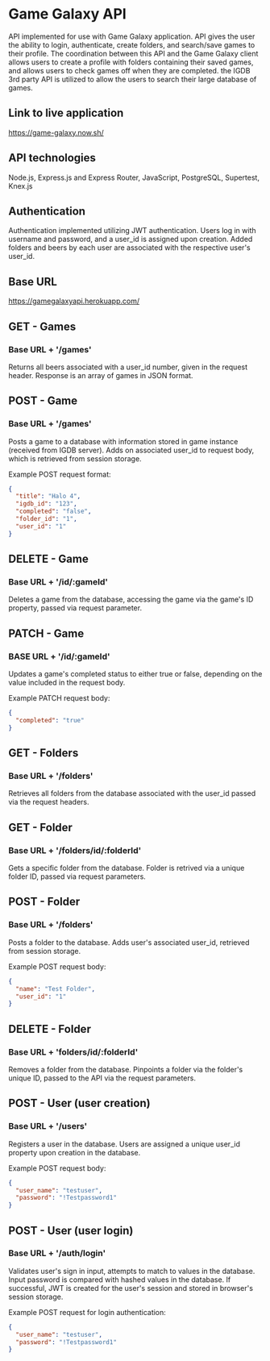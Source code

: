 # Game Galaxy API

API implemented for use with Game Galaxy application. API gives the user the ability to login, authenticate, create folders, and search/save games to their profile. The coordination between this API and the Game Galaxy client allows users to create a profile with folders containing their saved games, and allows users to check games off when they are completed. the IGDB 3rd party API is utilized to allow the users to search their large database of games.

## Link to live application

https://game-galaxy.now.sh/

## API technologies

Node.js, Express.js and Express Router, JavaScript, PostgreSQL, Supertest, Knex.js

## Authentication

Authentication implemented utilizing JWT authentication. Users log in with username and password, and a user_id is assigned upon creation. Added folders and beers by each user are associated with the respective user's user_id.

## Base URL

https://gamegalaxyapi.herokuapp.com/

## GET - Games 

### Base URL + '/games'

Returns all beers associated with a user_id number, given in the request header. Response is an array of games in JSON format.

## POST - Game

### Base URL + '/games'

Posts a game to a database with information stored in game instance (received from IGDB server). Adds on associated user_id to request body, which is retrieved from session storage.

Example POST request format:
```json
{
  "title": "Halo 4",
  "igdb_id": "123",
  "completed": "false",
  "folder_id": "1",
  "user_id": "1"
}
```

## DELETE - Game

### Base URL + '/id/:gameId'

Deletes a game from the database, accessing the game via the game's ID property, passed via request parameter.

## PATCH - Game

### BASE URL + '/id/:gameId'

Updates a game's completed status to either true or false, depending on the value included in the request body. 

Example PATCH request body:
```json
{
  "completed": "true"
}
```

## GET - Folders

### Base URL + '/folders'

Retrieves all folders from the database associated with the user_id passed via the request headers.

## GET - Folder

### Base URL + '/folders/id/:folderId'

Gets a specific folder from the database. Folder is retrived via a unique folder ID, passed via request parameters. 

## POST - Folder

### Base URL + '/folders'

Posts a folder to the database. Adds user's associated user_id, retrieved from session storage.

Example POST request body:
```json
{
  "name": "Test Folder",
  "user_id": "1"
}
```

## DELETE - Folder

### Base URL + 'folders/id/:folderId'

Removes a folder from the database. Pinpoints a folder via the folder's unique ID, passed to the API via the request parameters.

## POST - User (user creation)

### Base URL + '/users'

Registers a user in the database. Users are assigned a unique user_id property upon creation in the database.

Example POST request body:
```json
{
  "user_name": "testuser",
  "password": "!Testpassword1"
}
```

## POST - User (user login)

### Base URL + '/auth/login'

Validates user's sign in input, attempts to match to values in the database. Input password is compared with hashed values in the database. If successful, JWT is created for the user's session and stored in browser's session storage.

Example POST request for login authentication:
```json
{
  "user_name": "testuser",
  "password": "!Testpassword1"
}
```


  

